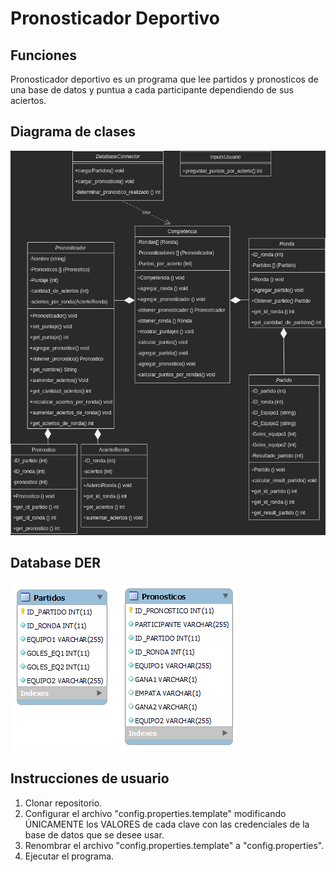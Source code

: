 # Pronosticador Deportivo
## Funciones
Pronosticador deportivo es un programa que lee partidos y pronosticos de una base de datos y puntua a cada participante dependiendo de sus aciertos.

## Diagrama de clases
<img src="https://github.com/gmenendez0/Pronosticador_Deportivo/blob/main/doc/UML_Pronosticador_Deportivo.png" alt="class_diagram">

## Database DER
<img src="https://github.com/gmenendez0/Pronosticador_Deportivo/blob/main/doc/Database%20DER.png" alt="Database DER">

## Instrucciones de usuario
1. Clonar repositorio.
2. Configurar el archivo "config.properties.template" modificando ÚNICAMENTE los VALORES de cada clave con las credenciales de la base de datos que se desee usar.
3. Renombrar el archivo "config.properties.template" a "config.properties".
4. Ejecutar el programa.
